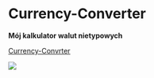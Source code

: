 # Currency-Converter

**Mój kalkulator walut nietypowych**

[Currency-Convrter](https://github.com/KamilaPyrda/Currency-Converter.git)

![](https://github.com/KamilaPyrda/Currency-Convrter/blob/main/images/icon.png?raw=true)
